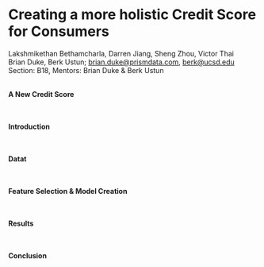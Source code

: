 # Creating a more holistic Credit Score for Consumers
Lakshmikethan Bethamcharla, Darren Jiang, Sheng Zhou, Victor Thai
<br>
Brian Duke, Berk Ustun; brian.duke@prismdata.com, berk@ucsd.edu
<br>
Section: B18, Mentors: Brian Duke & Berk Ustun
<br><br>

**A New Credit Score** <br>
<br><br>

**Introduction**<br>
<br><br>

**Datat**<br>
<br><br>

**Feature Selection & Model Creation**<br>
<br><br>

**Results**<br>
<br><br>

**Conclusion**<br>
<br><br>
